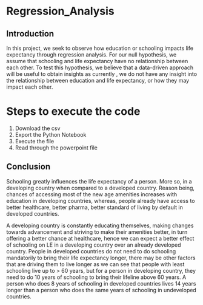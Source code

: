 # Regression_Analysis

## Introduction
In this project, we seek to observe how education or schooling impacts life expectancy through regression analysis. For our null hypothesis, we assume that schooling and life expectancy have no relationship between each other. To test this hypothesis, we believe that a data-driven approach will be useful to obtain insights as currently , we do not have any insight into the relationship between education and life expectancy, or how they may impact each other.

# Steps to execute the code

1. Download the csv
2. Export the Python Notebook
3. Execute the file
4. Read through the powerpoint file


## Conclusion
Schooling greatly influences the life expectancy of a person. More so, in a developing country when compared to a developed country. Reason being, chances of accessing most of the new age amenities increases with education in developing countries, whereas, people already have access to better healthcare, better pharma, better standard of living by default in developed countries.

A developing country is constantly educating themselves, making changes towards advancement and striving to make their amenities better, in turn offering a better chance at healthcare, hence we can expect a better effect of schooling on LE in a developing country over an already developed country.
People in developed countries do not need to do schooling mandatorily to bring their life expectancy longer, there may be other factors that are driving them to live longer as we can see that people with least schooling live up to > 60 years, but for a person in developing country, they need to do 10 years of schooling to bring their lifeline above 60 years. A person who does 8 years of schooling in developed countries lives 14 years longer than a person who does the same years of schooling in undeveloped countries.

